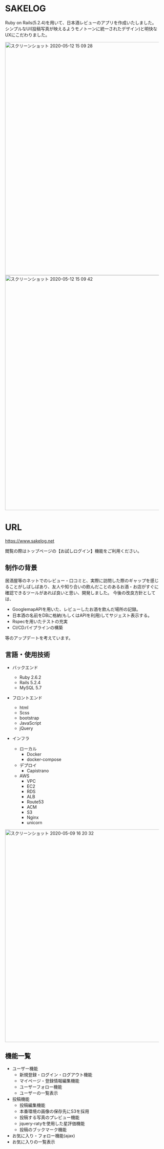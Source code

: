 # SAKELOG
Ruby on Rails(5.2.4)を用いて、日本酒レビューのアプリを作成いたしました。
シンプルなUI(投稿写真が映えるようモノトーンに統一されたデザイン)と明快なUXにこだわりました。

<img width="764" alt="スクリーンショット 2020-05-12 15 09 28" src="https://user-images.githubusercontent.com/47711244/81644462-bc97eb00-9462-11ea-908c-45143878bd9a.png">

<img width="770" alt="スクリーンショット 2020-05-12 15 09 42" src="https://user-images.githubusercontent.com/47711244/81644503-d3d6d880-9462-11ea-802f-2ae89bbb7343.png">

# URL
https://www.sakelog.net

閲覧の際はトップページの【お試しログイン】機能をご利用ください。

## 制作の背景
居酒屋等のネットでのレビュー・口コミと、実際に訪問した際のギャップを感じることがしばしばあり、友人や知り合いの飲んだことのあるお酒・お店がすぐに確認できるツールがあれば良いと思い、開発しました。
今後の改良方針としては、

- GooglemapAPIを用いた、レビューしたお酒を飲んだ場所の記録。
- 日本酒の名前をDBに格納(もしくはAPIを利用)してサジェスト表示する。
- Rspecを用いたテストの充実
- CI/CDパイプラインの構築

等のアップデートを考えています。

## 言語・使用技術

- バックエンド
  - Ruby 2.6.2
  - Rails 5.2.4
  - MySQL 5.7

- フロントエンド
  - html
  - Scss
  - bootstrap
  - JavaScript
  - jQuery

- インフラ
  - ローカル
    - Docker
    - docker-compose
  - デプロイ
    - Capistrano
  - AWS
    - VPC
    - EC2
    - RDS
    - ALB
    - Route53
    - ACM
    - S3
    - Nginx
    - unicorn

<img width="697" alt="スクリーンショット 2020-05-09 16 20 32" src="https://user-images.githubusercontent.com/47711244/81467071-199c6280-9211-11ea-90c9-4e4b20b5a5e0.png">

## 機能一覧

- ユーザー機能
  - 新規登録・ログイン・ログアウト機能
  - マイページ・登録情報編集機能
  - ユーザーフォロー機能
  - ユーザーの一覧表示
- 投稿機能
  - 投稿編集機能
  - 本番環境の画像の保存先にS3を採用
  - 投稿する写真のプレビュー機能
  - jquery-ratyを使用した星評価機能
  - 投稿のブックマーク機能
- お気に入り・フォロー機能(ajax)
- お気に入りの一覧表示
